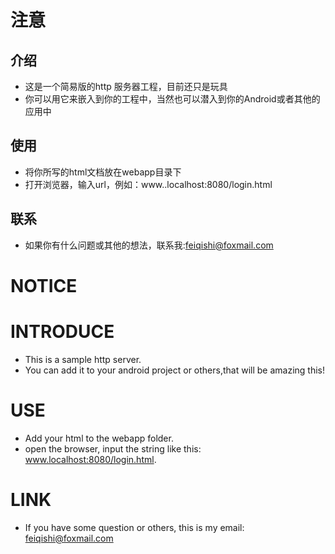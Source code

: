 # 注意
## 介绍
- 这是一个简易版的http 服务器工程，目前还只是玩具
- 你可以用它来嵌入到你的工程中，当然也可以潜入到你的Android或者其他的应用中

## 使用
- 将你所写的html文档放在webapp目录下
- 打开浏览器，输入url，例如：www..localhost:8080/login.html

## 联系
- 如果你有什么问题或其他的想法，联系我:feiqishi@foxmail.com

# NOTICE

# INTRODUCE
- This is a sample http server.
- You can add it to your android project or others,that will be amazing this!

# USE
- Add your html to the webapp folder.
- open the browser, input the string like this: www.localhost:8080/login.html.

# LINK
- If you have some question or others, this is my email: feiqishi@foxmail.com
